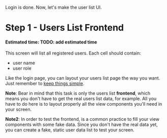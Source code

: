 Login is done. Now, let's make the user list UI.

# Step 1 - Users List Frontend

#### Estimated time: TODO: add estimated time

This screen will list all registered users. Each cell should contain:
  - user name
  - user role

Like the login page, you can layout your users list page the way you want. Just remember to [keep things simple](https://en.wikipedia.org/wiki/KISS_principle).


**Note**: Bear in mind that this task is only the users list **frontend**, which means you don't have to get the real users list data, for example. All you have to do here is to layout properly all the view components you'll need in your screen.

**Note2**: In order to test the frontend, is a common practice to fill your view components with some fake data. Since you don't have the real data yet, you can create a fake, static user data list to test your screen.
